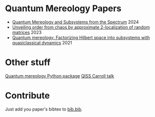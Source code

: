 # Quantum Mereology Papers

- [Quantum Mereology and Subsystems from the Spectrum](https://doi.org/10.1007/s10701-024-00813-2) 2024
- [Unveiling order from chaos by approximate 2-localization of random matrices](https://doi.org/10.1073/pnas.2308006120) 2023
- [Quantum mereology: Factorizing Hilbert space into subsystems with quasiclassical dynamics](https://doi.org/10.1103/PhysRevA.103.022213) 2021


# Other stuff
[Quantum mereology Python package](https://nicolasloizeau.github.io/quantum_mereology/)
[QISS Carroll talk](https://www.youtube.com/watch?v=HOssfva2IBo)

# Contribute
Just add you paper's bibtex to [bib.bib](bib.bib).
